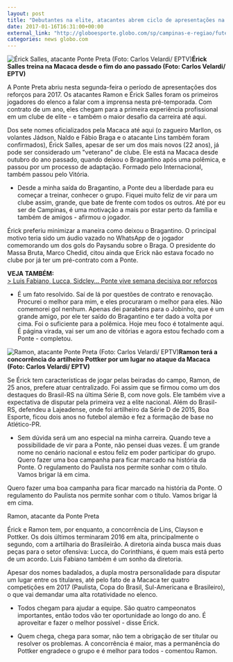 ```yaml
---
layout: post
title: "Debutantes na elite, atacantes abrem ciclo de apresentações na Ponte Preta "
date: 2017-01-16T16:31:00+00:00
external_link: "http://globoesporte.globo.com/sp/campinas-e-regiao/futebol/times/ponte-preta/noticia/2017/01/debutantes-na-elite-atacantes-abrem-ciclo-de-apresentacoes-na-ponte-preta.html"
categories: news globo.com
---
```

 ![Érick Salles, atacante Ponte Preta (Foto: Carlos Velardi/ EPTV)](http://s2.glbimg.com/Pe1bIW3G8Mfc6idNzUsA1IlrY2U=/194x0:637x586/300x397/s.glbimg.com/es/ge/f/original/2017/01/16/erick.3.jpg "Érick Salles, atacante Ponte Preta (Foto: Carlos Velardi/ EPTV)")**Érick Salles treina na Macaca desde o fim do ano passado (Foto: Carlos Velardi/ EPTV)**

A Ponte Preta abriu nesta segunda-feira o período de apresentações dos reforços para 2017. Os atacantes Ramon e Érick Salles foram os primeiros jogadores do elenco a falar com a imprensa nesta pré-temporada. Com contrato de um ano, eles chegam para a primeira experiência profissional em um clube de elite - e também o maior desafio da carreira até aqui.&nbsp;

Dos sete nomes oficializados pela Macaca até aqui (o zagueiro Marllon, os volantes Jádson, Naldo e Fábio Braga e o atacante Lins também foram confirmados), Érick Salles, apesar de ser um dos mais novos (22 anos), já pode ser considerado um "veterano" de clube. Ele está na Macaca desde outubro do ano passado, quando deixou o Bragantino após uma polêmica, e passou por um processo de adaptação. Formado pelo Internacional, também passou pelo Vitória.

- Desde a minha saída do Bragantino, a Ponte deu a liberdade para eu começar a treinar, conhecer o grupo. Fiquei muito feliz de vir para um clube assim, grande, que bate de frente com todos os outros. Até por eu ser de Campinas, é uma motivação a mais por estar perto da família e também de amigos - afirmou o jogador.&nbsp;

Érick preferiu minimizar a maneira como deixou o Bragantino. O principal motivo teria sido um áudio vazado no WhatsApp de o jogador comemorando um dos gols do Paysandu sobre o Braga. O presidente do Massa Bruta, Marco Chedid, citou ainda que Erick não estava focado no clube por já ter um pré-contrato com a Ponte.&nbsp;

**VEJA TAMBÉM:**  
[\>&nbsp;Luis Fabiano, Lucca, Sidcley... Ponte vive semana decisiva por reforços](http://globoesporte.globo.com/sp/campinas-e-regiao/futebol/times/ponte-preta/noticia/2017/01/luis-fabiano-lucca-sidcley-ponte-vive-semana-decisiva-por-reforcos.html)

- É um fato resolvido. Saí de lá por questões de contrato e renovação. Procurei o melhor para mim, e eles procuraram o melhor para eles. Não comemorei gol nenhum. Apenas dei parabéns para o Jobinho, que é um grande amigo, por ele ter saído do Bragantino e ter dado a volta por cima. Foi o suficiente para a polêmica. Hoje meu foco é totalmente aqui. É página virada, vai ser um ano de vitórias e agora estou fechado com a Ponte - completou.&nbsp;

 ![Ramon, atacante Ponte Preta (Foto: Carlos Velardi/ EPTV)](http://s2.glbimg.com/TsSWOgsu3R_mxZmYW1YrjY5iHsc=/0x30:1070x588/690x360/s.glbimg.com/es/ge/f/original/2017/01/16/ramon.2.jpg "Ramon, atacante Ponte Preta (Foto: Carlos Velardi/ EPTV)")**Ramon terá a concorrência do artilheiro Pottker por um lugar no ataque da Macaca (Foto: Carlos Velardi/ EPTV)**

Se Érick tem características de jogar pelas beiradas do campo, Ramon, de 25 anos, prefere atuar centralizado. Foi assim que se firmou como um dos destaques do Brasil-RS na última Série B, com nove gols. Ele também vive a expectativa de disputar pela primeira vez a elite nacional. Além do Brasil-RS, defendeu a Lajeadense, onde foi artilheiro da Série D de 2015, Boa Esporte, ficou dois anos no futebol alemão e fez a formação de base no Atlético-PR.&nbsp;

- Sem dúvida será um ano especial na minha carreira. Quando teve a possibilidade de vir para a Ponte, não pensei duas vezes. É um grande nome no cenário nacional e estou feliz em poder participar do grupo. Quero fazer uma boa campanha para ficar marcado na história da Ponte. O regulamento do Paulista nos permite sonhar com o título. Vamos brigar lá em cima.&nbsp;

Quero fazer uma boa campanha para ficar marcado na história da Ponte. O regulamento do Paulista nos permite sonhar com o título. Vamos brigar lá em cima.&nbsp;  

Ramon, atacante da Ponte Preta

Érick e Ramon tem, por enquanto, a concorrência de Lins, Clayson e Pottker. Os dois últimos terminaram 2016 em alta, principalmente o segundo, com a artilharia do Brasileirão. A diretoria ainda busca mais duas peças para o setor ofensiva: Lucca, do Corinthians, é quem mais está perto de um acordo. Luis Fabiano também é um sonho da diretoria.

Apesar dos nomes badalados, a dupla mostra personalidade para disputar um lugar entre os titulares, até pelo fato de a Macaca ter quatro competições em 2017 (Paulista, Copa do Brasil, Sul-Americana e Brasileiro), o que vai demandar uma alta rotatividade no elenco.&nbsp;

- Todos chegam para ajudar a equipe. São quatro campeonatos importantes, então todos vão ter oportunidade ao longo do ano. É aproveitar e fazer o melhor possível - disse Érick.&nbsp;

- Quem chega, chega para somar, não tem a obrigação de ser titular ou resolver os problemas. A concorrência é maior, mas a permanência do Pottker engradece o grupo e é melhor para todos - comentou Ramon.&nbsp;

